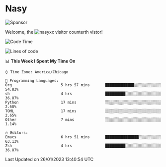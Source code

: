 # Nasy

<!--
<p align="center">
<img height="200" src="https://github-readme-stats.vercel.app/api?username=nasyxx&count_private=true&show_icons=true&theme=dracula&include_all_commits=true"/>
<img height="200" src="https://github-readme-stats.vercel.app/api/top-langs/?username=nasyxx&theme=dracula&hide=html,jupyter+notebook&count_private=true&show_icons=true"/>
</p>

  
----------------
-->

![Sponsor](https://img.shields.io/static/v1.svg?label=Sponsor&message=%E2%9D%A4&logo=GitHub&style=flat&color=pink)
 
Welcome, the ![nasyxx visitor counter](https://count.getloli.com/get/@nasyxx?theme=rule34)th vistor!
 
<!--START_SECTION:waka-->
![Code Time](http://img.shields.io/badge/Code%20Time-3%2C127%20hrs%2057%20mins-blue)

![Lines of code](https://img.shields.io/badge/From%20Hello%20World%20I%27ve%20Written-5%20Million%20lines%20of%20code-blue)

📊 **This Week I Spent My Time On** 

```text
⌚︎ Time Zone: America/Chicago

💬 Programming Languages: 
Org                      5 hrs 57 mins       █████████████░░░░░░░░░░░░   54.83% 
sh                       4 hrs               █████████░░░░░░░░░░░░░░░░   36.87% 
Python                   17 mins             ░░░░░░░░░░░░░░░░░░░░░░░░░   2.68% 
TOML                     17 mins             ░░░░░░░░░░░░░░░░░░░░░░░░░   2.65% 
Other                    7 mins              ░░░░░░░░░░░░░░░░░░░░░░░░░   1.14%

🔥 Editors: 
Emacs                    6 hrs 51 mins       ███████████████░░░░░░░░░░   63.13% 
Zsh                      4 hrs               █████████░░░░░░░░░░░░░░░░   36.87%

```


 Last Updated on 26/01/2023 13:40:54 UTC
<!--END_SECTION:waka-->

<!-- ![visitors](https://visitor-badge.laobi.icu/badge?page_id=nasyxx.nasyxx) -->
